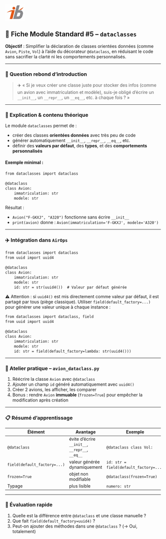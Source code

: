 ![Logo](images\logo.png)


## 🧩 Fiche Module Standard #5 – `dataclasses`

**Objectif** : Simplifier la déclaration de classes orientées données (comme `Avion`, `Piste`, `Vol`) à l’aide du décorateur `@dataclass`, en réduisant le code sans sacrifier la clarté ni les comportements personnalisés.

---

### 🔎 Question rebond d’introduction

> ✈️ « Si je veux créer une classe juste pour stocker des infos (comme un avion avec immatriculation et modèle), suis-je obligé d’écrire un `__init__`, un `__repr__`, un `__eq__`, etc. à chaque fois ? »

---

### 🧠 Explication & contenu théorique

Le module `dataclasses` permet de :

* créer des classes **orientées données** avec très peu de code
* générer automatiquement `__init__`, `__repr__`, `__eq__`, etc.
* définir des **valeurs par défaut**, des **types**, et des **comportements personnalisés**

#### Exemple minimal :

```
from dataclasses import dataclass

@dataclass
class Avion:
    immatriculation: str
    modele: str
```

Résultat :

* `Avion("F-GKXJ", "A320")` fonctionne sans écrire `__init__`
* `print(avion)` donne : `Avion(immatriculation='F-GKXJ', modele='A320')`

---

### ✈️ Intégration dans `AirOps`

```
from dataclasses import dataclass
from uuid import uuid4

@dataclass
class Avion:
    immatriculation: str
    modele: str
    id: str = str(uuid4())  # Valeur par défaut générée
```

⚠️ Attention : si `uuid4()` est mis directement comme valeur par défaut, il est partagé par tous (piège classique). Utiliser `field(default_factory=...)` pour générer une valeur unique à chaque instance :

```
from dataclasses import dataclass, field
from uuid import uuid4

@dataclass
class Avion:
    immatriculation: str
    modele: str
    id: str = field(default_factory=lambda: str(uuid4()))
```

---

### 🔧 Atelier pratique – `avion_dataclass.py`

1. Réécrire la classe `Avion` avec `@dataclass`
2. Ajouter un champ `id` généré automatiquement avec `uuid4()`
3. Créer 2 avions, les afficher, les comparer
4. Bonus : rendre `Avion` **immuable** (`frozen=True`) pour empêcher la modification après création

---

### 📋 Résumé d’apprentissage

| Élément                      | Avantage                                        | Exemple                                |
| ---------------------------- | ----------------------------------------------- | -------------------------------------- |
| `@dataclass`                 | évite d’écrire `__init__`, `__repr__`, `__eq__` | `@dataclass class Vol:`                |
| `field(default_factory=...)` | valeur générée dynamiquement                    | `id: str = field(default_factory=...)` |
| `frozen=True`                | objet non modifiable                            | `@dataclass(frozen=True)`              |
| Typage                       | plus lisible                                    | `numero: str`                          |

---

### 🧪 Évaluation rapide

1. Quelle est la différence entre `@dataclass` et une classe manuelle ?
2. Que fait `field(default_factory=uuid4)` ?
3. Peut-on ajouter des méthodes dans une `@dataclass` ? (→ Oui, totalement)

